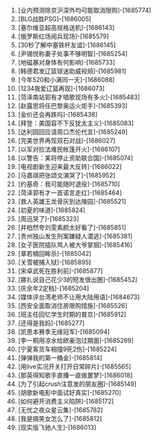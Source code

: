 
1. [业内预测除京沪深外均可能取消限购]-[1685774]
1. [BLG战胜PSG]-[1686005]
1. [塞尔维亚超高规格送机]-[1686143]
1. [俄罗斯红场阅兵现场]-[1685579]
1. [30秒了解中塞铁杆友谊]-[1686145]
1. [尹锡悦称妻子处事不够明智]-[1685254]
1. [地磁暴对身体有何影响]-[1685733]
1. [韩德君发辽篮球迷助威视频]-[1685981]
1. [今年520和小满同一天]-[1686088]
1. [1234我爱辽篮再现]-[1686073]
1. [菏泽南站郭有才唱歌现场有多火]-[1685483]
1. [赵露思将任巴黎奥运火炬手]-[1685393]
1. [金价还会再跌吗]-[1685438]
1. [拜登：美国容不下反犹太主义]-[1685083]
1. [达利园回应请周口杰伦代言]-[1685249]
1. [完美世界再现双石对战]-[1686027]
1. [以军对拉法难民帐篷开火]-[1686107]
1. [以警告：美将停止资助联合国]-[1685074]
1. [电视剧新生迎来最大反转]-[1686022]
1. [马嘉祺把张颂文演哭了]-[1685952]
1. [约基奇：我可能随时退役]-[1685710]
1. [菏泽郭有才一首诺言走红]-[1685464]
1. [救人英雄王龙骨灰到达陵园]-[1685521]
1. [初夏的味道]-[1685824]
1. [周迅哭了]-[1685323]
1. [井柏然夸刘雯素颜太好看了]-[1685851]
1. [贵州独山发生刑案嫌疑人潜逃]-[1685381]
1. [女子医院插队骂人被大爷掌掴]-[1685416]
1. [章若楠回眸杀]-[1685042]
1. [关雪被捕入狱]-[1685895]
1. [宋卓武死在胜利前]-[1685877]
1. [娜扎说自己花少3的短发很出圈]-[1685452]
1. [庆余年2定档]-[1685204]
1. [媒体评台湾老师不让用大陆用语]-[1684673]
1. [西安全面取消住房限购措施]-[1685526]
1. [班主任回忆学生时期的普京]-[1685912]
1. [还得是我妈]-[1685277]
1. [凯恩本赛季无缘冠军]-[1685094]
1. [李一桐用凉水给欧豪泡过期面]-[1685269]
1. [宁夏客货车相撞9死2伤]-[1685224]
1. [弹弹我的第一桶金]-[1685814]
1. [用live实况开关打开日常碎片]-[1685565]
1. [那英得知歌手直播一直做噩梦]-[1686018]
1. [为了引起crush注意发的朋友圈]-[1685149]
1. [胡歌新电影中面试好真实]-[1685270]
1. [如何避开消费主义陷阱]-[1685172]
1. [无忧之夜众星云集]-[1685782]
1. [我是搞笑女怎么了]-[1685812]
1. [现实版飞驰人生]-[1686013]